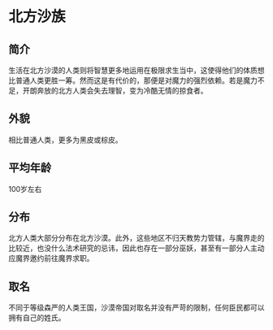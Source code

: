 # 北方沙族

## 简介

生活在北方沙漠的人类则将智慧更多地运用在极限求生当中，这使得他们的体质想比普通人类更胜一筹。然而这是有代价的，那便是对魔力的强烈依赖。若是魔力不足，开朗奔放的北方人类会失去理智，变为冷酷无情的掠食者。

## 外貌

相比普通人类，更多为黑皮或棕皮。

## 平均年龄

100岁左右

## 分布

北方人类大部分分布在北方沙漠。此外，这些地区不归天教势力管辖，与魔界走的比较近，也没什么法术研究的忌讳，因此也存在一部分巫妖，甚至有一部分人主动应魔界邀约前往魔界求职。

## 取名

不同于等级森严的人类王国，沙漠帝国对取名并没有严苛的限制，任何臣民都可以拥有自己的姓氏。

